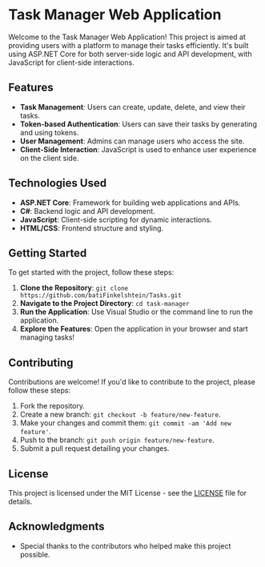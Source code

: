 # Task Manager Web Application

Welcome to the Task Manager Web Application! This project is aimed at providing users with a platform to manage their tasks efficiently. It's built using ASP.NET Core for both server-side logic and API development, with JavaScript for client-side interactions.

## Features

- **Task Management**: Users can create, update, delete, and view their tasks.
- **Token-based Authentication**: Users can save their tasks by generating and using tokens.
- **User Management**: Admins can manage users who access the site.
- **Client-Side Interaction**: JavaScript is used to enhance user experience on the client side.

## Technologies Used

- **ASP.NET Core**: Framework for building web applications and APIs.
- **C#**: Backend logic and API development.
- **JavaScript**: Client-side scripting for dynamic interactions.
- **HTML/CSS**: Frontend structure and styling.

## Getting Started

To get started with the project, follow these steps:

1. **Clone the Repository**: `git clone https://github.com/batiFinkelshtein/Tasks.git`
2. **Navigate to the Project Directory**: `cd task-manager`
3. **Run the Application**: Use Visual Studio or the command line to run the application.
4. **Explore the Features**: Open the application in your browser and start managing tasks!

## Contributing

Contributions are welcome! If you'd like to contribute to the project, please follow these steps:

1. Fork the repository.
2. Create a new branch: `git checkout -b feature/new-feature`.
3. Make your changes and commit them: `git commit -am 'Add new feature'`.
4. Push to the branch: `git push origin feature/new-feature`.
5. Submit a pull request detailing your changes.

## License

This project is licensed under the MIT License - see the [LICENSE](LICENSE) file for details.

## Acknowledgments

- Special thanks to the contributors who helped make this project possible.
